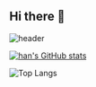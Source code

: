 ## Hi there 👋

<!--
**lxxhanx/lxxhanx** is a ✨ _special_ ✨ repository because its `README.md` (this file) appears on your GitHub profile.

Here are some ideas to get you started:

- 🔭 I’m currently working on ...
- 🌱 I’m currently learning ...
- 👯 I’m looking to collaborate on ...
- 🤔 I’m looking for help with ...
- 💬 Ask me about ...
- 📫 How to reach me: ...
- 😄 Pronouns: ...
- ⚡ Fun fact: ...
-->
![header](https://capsule-render.vercel.app/api?type=wave&color=auto&height=300&section=header&text=capsule%20render&fontSize=90)

[![han's GitHub stats](https://github-readme-stats.vercel.app/api?username=lxxhanx)](https://github.com/anuraghazra/github-readme-stats)


![Top Langs](https://github-readme-stats.vercel.app/api/top-langs/?username=lxxhanx&layout=compact)
